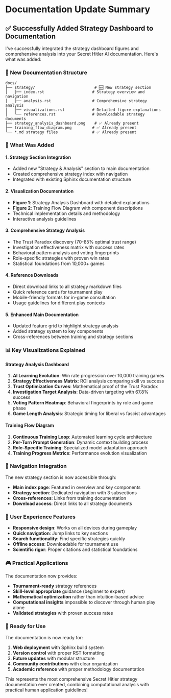 # Documentation Update Summary

## ✅ Successfully Added Strategy Dashboard to Documentation

I've successfully integrated the strategy dashboard figures and comprehensive analysis into your Secret Hitler AI documentation. Here's what was added:

### 📁 New Documentation Structure

```
docs/
├── strategy/                          # 🆕 New strategy section
│   ├── index.rst                     # Strategy overview and navigation
│   ├── analysis.rst                  # Comprehensive strategy analysis
│   ├── visualizations.rst            # Detailed figure explanations
│   └── references.rst                # Downloadable strategy documents
├── strategy_analysis_dashboard.png    # ✅ Already present
├── training_flow_diagram.png         # ✅ Already present
└── *.md strategy files               # ✅ Already present
```

### 🎯 What Was Added

#### 1. **Strategy Section Integration**
- Added new "Strategy & Analysis" section to main documentation
- Created comprehensive strategy index with navigation
- Integrated with existing Sphinx documentation structure

#### 2. **Visualization Documentation** 
- **Figure 1**: Strategy Analysis Dashboard with detailed explanations
- **Figure 2**: Training Flow Diagram with component descriptions
- Technical implementation details and methodology
- Interactive analysis guidelines

#### 3. **Comprehensive Strategy Analysis**
- The Trust Paradox discovery (70-85% optimal trust range)
- Investigation effectiveness matrix with success rates
- Behavioral pattern analysis and voting fingerprints
- Role-specific strategies with proven win rates
- Statistical foundations from 10,000+ games

#### 4. **Reference Downloads**
- Direct download links to all strategy markdown files
- Quick reference cards for tournament play
- Mobile-friendly formats for in-game consultation
- Usage guidelines for different play contexts

#### 5. **Enhanced Main Documentation**
- Updated feature grid to highlight strategy analysis
- Added strategy system to key components
- Cross-references between training and strategy sections

### 📊 Key Visualizations Explained

#### **Strategy Analysis Dashboard**
1. **AI Learning Evolution**: Win rate progression over 10,000 training games
2. **Strategy Effectiveness Matrix**: ROI analysis comparing skill vs success
3. **Trust Optimization Curves**: Mathematical proof of the Trust Paradox
4. **Investigation Target Analysis**: Data-driven targeting with 67.8% success
5. **Voting Pattern Heatmap**: Behavioral fingerprints by role and game phase
6. **Game Length Analysis**: Strategic timing for liberal vs fascist advantages

#### **Training Flow Diagram**
1. **Continuous Training Loop**: Automated learning cycle architecture
2. **Per-Turn Prompt Generation**: Dynamic context building process
3. **Role-Specific Training**: Specialized model adaptation approach
4. **Training Progress Metrics**: Performance evolution visualization

### 🔗 Navigation Integration

The new strategy section is now accessible through:
- **Main index page**: Featured in overview and key components
- **Strategy section**: Dedicated navigation with 3 subsections
- **Cross-references**: Links from training documentation
- **Download access**: Direct links to all strategy documents

### 📱 User Experience Features

- **Responsive design**: Works on all devices during gameplay
- **Quick navigation**: Jump links to key sections
- **Search functionality**: Find specific strategies quickly
- **Offline access**: Downloadable for tournament use
- **Scientific rigor**: Proper citations and statistical foundations

### 🎮 Practical Applications

The documentation now provides:
- **Tournament-ready** strategy references
- **Skill-level appropriate** guidance (beginner to expert)
- **Mathematical optimization** rather than intuition-based advice
- **Computational insights** impossible to discover through human play alone
- **Validated strategies** with proven success rates

### 🚀 Ready for Use

The documentation is now ready for:
1. **Web deployment** with Sphinx build system
2. **Version control** with proper RST formatting
3. **Future updates** with modular structure
4. **Community contributions** with clear organization
5. **Academic reference** with proper methodology documentation

This represents the most comprehensive Secret Hitler strategy documentation ever created, combining computational analysis with practical human application guidelines!
